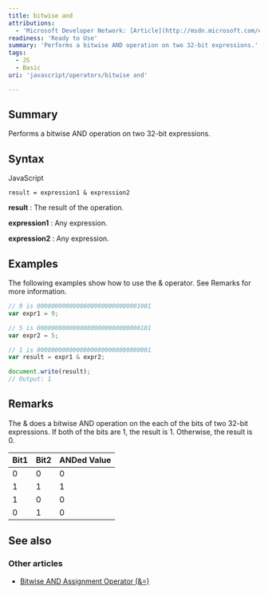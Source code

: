 ```yaml
---
title: bitwise and
attributions:
  - 'Microsoft Developer Network: [Article](http://msdn.microsoft.com/en-us/library/ie/dazfy1f3(v=vs.94).aspx)'
readiness: 'Ready to Use'
summary: 'Performs a bitwise AND operation on two 32-bit expressions.'
tags:
  - JS
  - Basic
uri: 'javascript/operators/bitwise and'

---
```

## <span>Summary</span>

Performs a bitwise AND operation on two 32-bit expressions.

## <span>Syntax</span>

<span class="language">JavaScript</span>

    result = expression1 & expression2

**result**
:   The result of the operation.

**expression1**
:   Any expression.

**expression2**
:   Any expression.

## <span>Examples</span>

The following examples show how to use the & operator. See Remarks for more information.

``` js
// 9 is 00000000000000000000000000001001
var expr1 = 9;

// 5 is 00000000000000000000000000000101
var expr2 = 5;

// 1 is 00000000000000000000000000000001
var result = expr1 & expr2;

document.write(result);
// Output: 1
```

## <span>Remarks</span>

The & does a bitwise AND operation on the each of the bits of two 32-bit expressions. If both of the bits are 1, the result is 1. Otherwise, the result is 0.

|Bit1|Bit2|ANDed Value|
|:---|:---|:----------|
|0|0|0|
|1|1|1|
|1|0|0|
|0|1|0|

## <span>See also</span>

### <span>Other articles</span>

-   [Bitwise AND Assignment Operator (&=)](/javascript/operators/bitwise_and_assignment)

